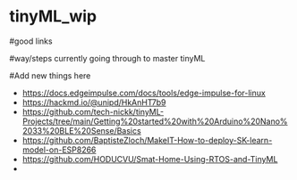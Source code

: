 # tinyML_wip

#good links 




#way/steps currently going through to master tinyML 





#Add new things here 

- https://docs.edgeimpulse.com/docs/tools/edge-impulse-for-linux
- https://hackmd.io/@unipd/HkAnHT7b9
- https://github.com/tech-nickk/tinyML-Projects/tree/main/Getting%20started%20with%20Arduino%20Nano%2033%20BLE%20Sense/Basics
- https://github.com/BaptisteZloch/MakeIT-How-to-deploy-SK-learn-model-on-ESP8266
- https://github.com/HODUCVU/Smat-Home-Using-RTOS-and-TinyML
- 


